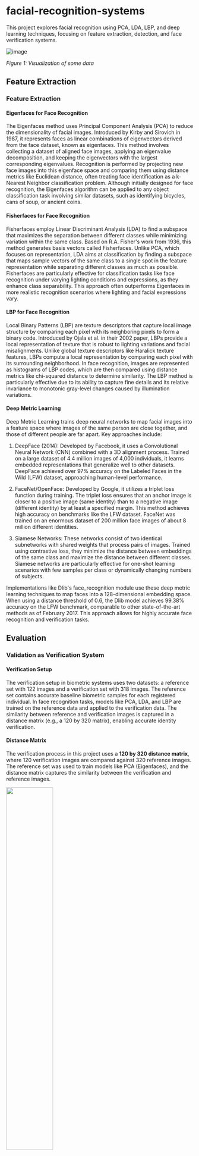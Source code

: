 # facial-recognition-systems
This project explores facial recognition using PCA, LDA, LBP, and deep learning techniques, focusing on feature extraction, detection, and face verification systems.

![image](https://github.com/user-attachments/assets/265c2571-60f4-4460-9775-0fa5bd77ff1f)  

*Figure 1: Visualization of some data*

## Feature Extraction

### Feature Extraction

#### Eigenfaces for Face Recognition

The Eigenfaces method uses Principal Component Analysis (PCA) to reduce the dimensionality of facial images. Introduced by Kirby and Sirovich in 1987, it represents faces as linear combinations of eigenvectors derived from the face dataset, known as eigenfaces. This method involves collecting a dataset of aligned face images, applying an eigenvalue decomposition, and keeping the eigenvectors with the largest corresponding eigenvalues. Recognition is performed by projecting new face images into this eigenface space and comparing them using distance metrics like Euclidean distance, often treating face identification as a k-Nearest Neighbor classification problem. Although initially designed for face recognition, the Eigenfaces algorithm can be applied to any object classification task involving similar datasets, such as identifying bicycles, cans of soup, or ancient coins.

#### Fisherfaces for Face Recognition

Fisherfaces employ Linear Discriminant Analysis (LDA) to find a subspace that maximizes the separation between different classes while minimizing variation within the same class. Based on R.A. Fisher's work from 1936, this method generates basis vectors called Fisherfaces. Unlike PCA, which focuses on representation, LDA aims at classification by finding a subspace that maps sample vectors of the same class to a single spot in the feature representation while separating different classes as much as possible. Fisherfaces are particularly effective for classification tasks like face recognition under varying lighting conditions and expressions, as they enhance class separability. This approach often outperforms Eigenfaces in more realistic recognition scenarios where lighting and facial expressions vary.

#### LBP for Face Recognition

Local Binary Patterns (LBP) are texture descriptors that capture local image structure by comparing each pixel with its neighboring pixels to form a binary code. Introduced by Ojala et al. in their 2002 paper, LBPs provide a local representation of texture that is robust to lighting variations and facial misalignments. Unlike global texture descriptors like Haralick texture features, LBPs compute a local representation by comparing each pixel with its surrounding neighborhood. In face recognition, images are represented as histograms of LBP codes, which are then compared using distance metrics like chi-squared distance to determine similarity. The LBP method is particularly effective due to its ability to capture fine details and its relative invariance to monotonic gray-level changes caused by illumination variations.

#### Deep Metric Learning

Deep Metric Learning trains deep neural networks to map facial images into a feature space where images of the same person are close together, and those of different people are far apart. Key approaches include:

1. DeepFace (2014): Developed by Facebook, it uses a Convolutional Neural Network (CNN) combined with a 3D alignment process. Trained on a large dataset of 4.4 million images of 4,000 individuals, it learns embedded representations that generalize well to other datasets. DeepFace achieved over 97% accuracy on the Labeled Faces in the Wild (LFW) dataset, approaching human-level performance.

2. FaceNet/OpenFace: Developed by Google, it utilizes a triplet loss function during training. The triplet loss ensures that an anchor image is closer to a positive image (same identity) than to a negative image (different identity) by at least a specified margin. This method achieves high accuracy on benchmarks like the LFW dataset. FaceNet was trained on an enormous dataset of 200 million face images of about 8 million different identities.

3. Siamese Networks: These networks consist of two identical subnetworks with shared weights that process pairs of images. Trained using contrastive loss, they minimize the distance between embeddings of the same class and maximize the distance between different classes. Siamese networks are particularly effective for one-shot learning scenarios with few samples per class or dynamically changing numbers of subjects.

Implementations like Dlib's face_recognition module use these deep metric learning techniques to map faces into a 128-dimensional embedding space. When using a distance threshold of 0.6, the Dlib model achieves 99.38% accuracy on the LFW benchmark, comparable to other state-of-the-art methods as of February 2017. This approach allows for highly accurate face recognition and verification tasks.


## Evaluation

### Validation as Verification System

#### Verification Setup
The verification setup in biometric systems uses two datasets: a reference set with 122 images and a verification set with 318 images. The reference set contains accurate baseline biometric samples for each registered individual. In face recognition tasks, models like PCA, LDA, and LBP are trained on the reference data and applied to the verification data. The similarity between reference and verification images is captured in a distance matrix (e.g., a 120 by 320 matrix), enabling accurate identity verification.

#### Distance Matrix
The verification process in this project uses a **120 by 320 distance matrix**, where 120 verification images are compared against 320 reference images. The reference set was used to train models like PCA (Eigenfaces), and the distance matrix captures the similarity between the verification and reference images.

<img src="https://github.com/user-attachments/assets/e66b8755-f2ae-4fe4-be7f-e59b1d41f962" width="50%" height="50%">  

*Figure 2: Distance Matrix Setup*

- **120 verification set**  
- **320 reference set** → used for training PCA (eigenvectors)
- Matrix normalized for better performance
- Computation of **True Positives (TP)**, **False Positives (FP)**, and **False Negatives (FN)**

#### Histogram of Genuine and Impostor Scores
This project evaluated four feature extraction methods: PCA, LDA, LBP, and deep learning. For each method, a histogram of genuine and impostor scores was created to analyze the overlap between the two groups.

- **LDA**: Most effective method with minimal overlap between genuine and impostor scores, achieving distinct peak separation.
- **DL (Deep Learning)**: Performs well, though with slightly more overlap than LDA.
- **LBP and PCA**: Show the most overlap, making them less effective at separating genuine and impostor scores.

![image](https://github.com/user-attachments/assets/5e5f5618-9d0a-4f46-9a5d-19c1cc295f47)  

*Figure 3: Histograms of Genuine and Impostor Scores*

#### F1 Across Thresholds and Accuracy Across Thresholds
The F1 score and accuracy were computed across varying thresholds for each system:

- **PCA**: Achieved the highest F1 score peak and highest accuracy across most thresholds.
- **LDA**: Second highest F1 score and accuracy.
- **DL and LBP**: Lower F1 and accuracy scores compared to PCA and LDA.

Optimal F1 thresholds for each system:  
- PCA = 0.202  
- LDA = 0.182  
- DL = 0.111  
- LBP = 0.111  

<img src="https://github.com/user-attachments/assets/c70a0892-0c3b-4f88-9f01-20a5b541e3d1" width="70%" height="70%">  

*Figure 4: F1 and Accuracy across Thresholds*

#### Precision-Recall for Multiple Systems
Precision-recall curves compare the trade-off between precision and recall across systems:

- **DL**: Best performance, maintains high precision across varying recall levels.
- **LDA**: Slightly lower performance than DL, but better than PCA and LBP.
- **PCA and LBP**: Similar lower performance, with precision dropping as recall increases.

<img src="https://github.com/user-attachments/assets/320cb634-e1e8-490f-9269-dc245e0a587e" width="70%" height="70%"> 

*Figure 5: Precision-Recall Curves for Multiple Systems*


### Equal Error Rate (EER) Results

The table below shows the Equal Error Rate (EER) values and corresponding thresholds for the four methods (PCA, LDA, DL, LBP) used in the analysis. The EER is the point where the False Acceptance Rate (FAR) and False Rejection Rate (FRR) are equal, which is a critical metric for evaluating the performance of biometric or verification systems. A lower EER indicates better performance as it represents a lower overall error.

| Method | EER  | Threshold |
|--------|------|-----------|
| PCA    | 0.2538 | 0.3838    |
| LDA    | 0.0466 | 0.3131    |
| DL     | 0.0433 | 0.2323    |
| LBP    | 0.2358 | 0.2424    |

- **Table 1: Equal Error Rate (EER) and Corresponding Thresholds for Each Method** -

From the table, it is evident that the **DL (Deep Learning)** method achieves the lowest EER of **0.0433**, indicating the best performance among the four methods. The second-best result is achieved by **LDA (Linear Discriminant Analysis)** with an EER of **0.0466**. Both PCA and LBP have significantly higher EERs, with PCA having an EER of **0.2538** and LBP an EER of **0.2358**, suggesting these methods are less effective in minimizing error.

In summary, **DL** demonstrates the highest accuracy for this biometric verification task, followed closely by **LDA**. These results show that more advanced techniques, such as deep learning, are better suited for reducing errors in biometric systems compared to traditional methods like PCA and LBP.



### Validation as Identification System

#### Identification Setup
The identification process aims to determine the identity of an unknown individual by comparing their biometric data against a database of known entities in a 1-to-N matching scenario. A train-test split is used, where the training data help to build a database of known identities, and test data consist of new samples to evaluate the system’s ability to identify unknown individuals. For example, in airport security systems, a traveler’s face can be scanned and matched against a database of known identities.

#### Cumulative Matching Characteristic (CMC) Curve
The CMC curve shows how well the system identifies an individual as you increase the number of candidates considered in the rank list. The steepest CMC curves indicate superior performance.

- **LDA and DL**: Steepest curves, indicating near-perfect identification rates early in the rank list.
- **PCA and LBP**: Gradual rise in CMC curves, requiring more candidates to achieve similar identification rates as LDA and DL.

<img src="https://github.com/user-attachments/assets/c2df5051-7f52-40a8-aa3b-c3ddf67b1fbf" alt="image" width="600"/>

*Figure 6: Cumulative Matching Characteristic (CMC) Curves*

| Method | Rank-1 Performance |
|--------|--------------------|
| PCA    | 0.8583             |
| LDA    | 0.9417             |
| DL     | 0.8917             |
| LBP    | 0.8583             |

- **Table 2: Rank-1 Performance for Each Method** -

